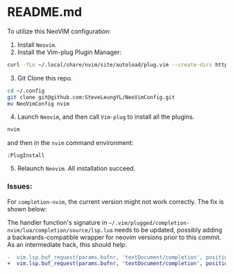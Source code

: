 # README.md

To utilize this NeoVIM configuration:

1. Install `Neovim`.
2. Install the Vim-plug Plugin Manager:

```sh
curl -fLo ~/.local/share/nvim/site/autoload/plug.vim --create-dirs https://raw.githubusercontent.com/junegunn/vim-plug/master/plug.vim
```

3. Git Clone this repo. 
```sh
cd ~/.config
git clone git@github.com:SteveLeungYL/NeoVimConfig.git
mv NeoVimConfig nvim
```

4. Launch `Neovim`, and then call `Vim-plug` to install all the plugins.
```sh
nvim
```

and then in the `nvim` command environment:

```
:PlugInstall
```

5. Relaunch `Neovim`. All installation succeed.

### Issues:

For `completion-nvim`, the current version might not work correctly. The fix is shown below:

The handler function's signature in `~/.vim/plugged/completion-nvim/lua/completion/source/lsp.lua` needs to be updated, possibly adding a backwards-compatible wrapper for neovim versions prior to this commit. As an intermediate hack, this should help:

```diff
-  vim.lsp.buf_request(params.bufnr, 'textDocument/completion', position_param, function(err, _, result)
+  vim.lsp.buf_request(params.bufnr, 'textDocument/completion', position_param, function(err, result)
```
